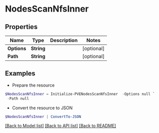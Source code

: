 # NodesScanNfsInner
## Properties

Name | Type | Description | Notes
------------ | ------------- | ------------- | -------------
**Options** | **String** |  | [optional] 
**Path** | **String** |  | [optional] 

## Examples

- Prepare the resource
```powershell
$NodesScanNfsInner = Initialize-PVENodesScanNfsInner  -Options null `
 -Path null
```

- Convert the resource to JSON
```powershell
$NodesScanNfsInner | ConvertTo-JSON
```

[[Back to Model list]](../README.md#documentation-for-models) [[Back to API list]](../README.md#documentation-for-api-endpoints) [[Back to README]](../README.md)

